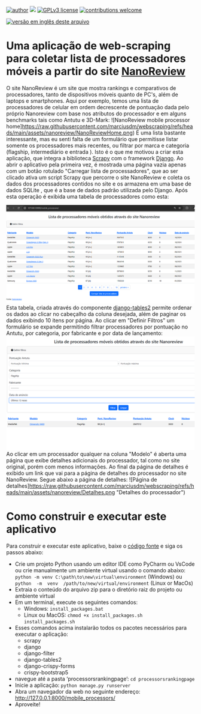 [![author](https://img.shields.io/badge/author-Marcius%20D.%20Moraes-green)](https://www.linkedin.com/in/marciusdm) [![](https://img.shields.io/badge/python-3.7+-blue.svg)](https://www.python.org/downloads/release/python-365/) [![GPLv3 license](https://img.shields.io/badge/License-GPLv3-blue.svg)](http://perso.crans.org/besson/LICENSE.html) [![contributions welcome](https://img.shields.io/badge/contributions-welcome-brightgreen.svg?style=flat)](https://github.com/marciusdm/portfolio/issues)

<a href="readme_en.md"> <img src="https://flagsapi.com/US/flat/32.png" alt="versão em inglês deste arquivo" /></a>

# Uma aplicação de web-scraping para coletar lista de processadores móveis a partir do site [NanoReview](https://nanoreview.net/en/soc-list/rating)
O site NanoReview é um site que mostra rankings e comparativos de  processadores, tanto de dispositivos móveis quanto de PC's,  além de laptops e smartphones. 
Aqui por exemplo, temos uma lista de processadores de celular em ordem decrescente de pontuação dada pelo próprio Nanoreview com base nos atributos do processador e em alguns benchmarks tais como Antutu e 3D-Mark:
![NanoReview mobile processor home]https://raw.githubusercontent.com/marciusdm/webscraping/refs/heads/main/assets/nanoreview/NanoReviewHome.png)
É uma lista bastante interessante, mas eu senti falta de um formulário que permitisse listar somente os processadores mais recentes, ou filtrar por marca e categoria (flagship, intermediário e entrada ). Isto é o que me motivou a criar esta aplicação, que integra a biblioteca [Scrapy](https://scrapy.org) com o framework [Django](https://www.djangoproject.com).
Ao abrir o aplicativo pela primeira vez, é mostrada uma página vazia apenas com um botão rotulado "Carregar lista de processadores", que ao ser clicado ativa um script Scrapy que percorre o site NanoReview e coleta  os dados dos processadores contidos no site e os armazena em uma base de dados SQLite , que é a base de dados padrão utilizada pelo Django. Após esta operação é exibida uma tabela de processadores como esta:

![app home page](https://raw.githubusercontent.com/marciusdm/webscraping/refs/heads/main/assets/nanoreview/PaginaInicial.png "Home-page da aplicação")
Esta tabela, criada através do componente [django-tables2](https://django-tables2.readthedocs.io/en/latest/) permite ordenar os dados ao clicar no cabeçalho da coluna desejada, além de paginar os dados exibindo 10 itens por página.
Ao clicar em "Definir Filtros" um formulário se expande permitindo filtrar processadores por pontuação no Antutu, por categoria, por fabricante e por data de lançamento:
![Filtro](https://raw.githubusercontent.com/marciusdm/webscraping/refs/heads/main/assets/nanoreview/Filtro.png "Filtro")
Ao clicar em um processador qualquer na coluna "Modelo" é aberta uma página que exibe detalhes adicionais do processador, tal como no site original, porém com menos informações. Ao final da página de detalhes é exibido um link que vai para a página de detalhes do processador no site NanoReview. Segue abaixo a página de detalhes:
![Página de detalhes]https://raw.githubusercontent.com/marciusdm/webscraping/refs/heads/main/assets/nanoreview/Detalhes.png "Detalhes do processador")

# Como construir e executar este aplicativo
Para construir e executar este aplicativo, baixe o [código fonte](https://github.com/marciusdm/webscraping/raw/refs/heads/main/nanoreview-django/nanoreviw.zip) e siga os passos abaixo:
* Crie um projeto Python usando um editor IDE como PyCharm ou VsCode ou crie manualmente um ambiente virtual usando o comando abaixo:
 `python -m venv C:\path\to\new\virtual\environment` (Windows)
 ou
 `python  -m  venv  /path/to/new/virtual/environment` (Linux or MacOs)
 * Extraia o conteúdo do arquivo zip para o diretório raiz do projeto ou ambiente virtual
 * Em um terminal, execute os seguintes comandos:
   * Windows: 
  `install_packages.bat` 
   * Linux ou MacOS:
    `chmod +x install_packages.sh`
    `install_packages.sh`
*  Esses comandos acima instalarão todos os pacotes necessários para executar o aplicação:
	* scrapy 
	* django
	* django-filter
	* django-tables2
	* django-crispy-forms
	* crispy-bootstrap5
*  navegue até a pasta ‘processorsrankingpage’:
	`cd processorsrankingpage`   
* Inicie a aplicação:
 `python manage.py runserver`
* Abra um navegador da web no seguinte endereço:
  http://127.0.0.1:8000/mobile_processors/
* Aproveite!